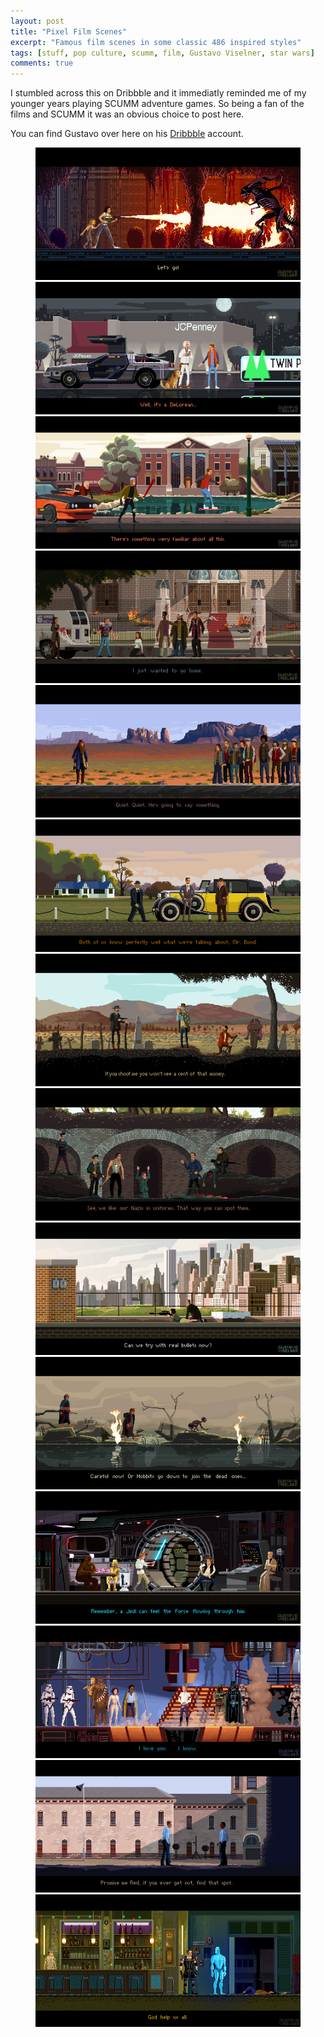 ```yaml
---
layout: post
title: "Pixel Film Scenes"
excerpt: "Famous film scenes in some classic 486 inspired styles"
tags: [stuff, pop culture, scumm, film, Gustavo Viselner, star wars]
comments: true
---
```

I stumbled across this on Dribbble and it immediatly reminded me of my younger years playing SCUMM adventure games. So being a fan of the films and SCUMM it was an obvious choice to post here. 

You can find Gustavo over here on his [Dribbble](https://dribbble.com/viselner) account.

<figure>
	<img src="/images/posts/2016/pixels-01.png">
	<img src="/images/posts/2016/pixels-02.png">
	<img src="/images/posts/2016/pixels-03.png">
	<img src="/images/posts/2016/pixels-04.png">
	<img src="/images/posts/2016/pixels-05.png">
	<img src="/images/posts/2016/pixels-06.png">
	<img src="/images/posts/2016/pixels-07.png">
	<img src="/images/posts/2016/pixels-08.png">
	<img src="/images/posts/2016/pixels-09.png">
	<img src="/images/posts/2016/pixels-10.png">
	<img src="/images/posts/2016/pixels-11.png">
	<img src="/images/posts/2016/pixels-12.png">
	<img src="/images/posts/2016/pixels-13.png">
	<img src="/images/posts/2016/pixels-14.png">
</figure>
